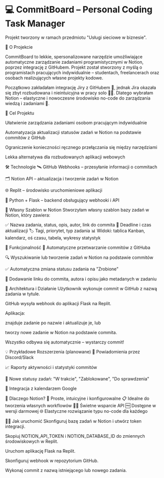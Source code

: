 # 💻 CommitBoard – Personal Coding Task Manager

Projekt tworzony w ramach przedmiotu "Usługi sieciowe w biznesie".

📖 O Projekcie

CommitBoard to lekkie, spersonalizowane narzędzie umożliwiające automatyczne zarządzanie zadaniami programistycznymi w Notion, poprzez integrację z GitHubem. Projekt został stworzony z myślą o programistach pracujących indywidualnie – studentach, freelancerach oraz osobach realizujących własne projekty kodowe.

Początkowo zakładałam integrację Jiry z GitHubem 🔄, jednak Jira okazała się zbyt rozbudowana i nieintuicyjna w pracy solo 🙅‍♀️. Dlatego wybrałam Notion – elastyczne i nowoczesne środowisko no-code do zarządzania wiedzą i zadaniami 📝.

🎯 Cel Projektu

Ułatwienie zarządzania zadaniami osobom pracującym indywidualnie

Automatyzacja aktualizacji statusów zadań w Notion na podstawie commitów z GitHub

Ograniczenie konieczności ręcznego przełączania się między narzędziami

Lekka alternatywa dla rozbudowanych aplikacji webowych

🛠️ Technologie
🛰️ GitHub Webhooks – przesyłanie informacji o commitach

🗂️ Notion API – aktualizacja i tworzenie zadań w Notion

🌐 Replit – środowisko uruchomieniowe aplikacji

🐍 Python + Flask – backend obsługujący webhooki i API

📝 Własny Szablon w Notion
Stworzyłam własny szablon bazy zadań w Notion, który zawiera:

✅ Nazwa zadania, status, opis, autor, link do commita
📅 Deadline i czas aktualizacji
🏷️ Tagi, priorytet, typ zadania
📊 Widoki: tablica Kanban, kalendarz, oś czasu, tabela, wykresy statystyk

🚀 Funkcjonalność
🔄 Automatyczne przetwarzanie commitów z GitHuba

🔍 Wyszukiwanie lub tworzenie zadań w Notion na podstawie commitów

✅ Automatyczna zmiana statusu zadania na "Zrobione"

🔗 Dodawanie linku do commita, autora i opisu jako metadanych w zadaniu

🔧 Architektura i Działanie
Użytkownik wykonuje commit w GitHub z nazwą zadania w tytule.

GitHub wysyła webhook do aplikacji Flask na Replit.

Aplikacja:

znajduje zadanie po nazwie i aktualizuje je, lub

tworzy nowe zadanie w Notion na podstawie commita.

Wszystko odbywa się automatycznie – wystarczy commit!

💡 Przykładowe Rozszerzenia (planowane)
🔔 Powiadomienia przez Discord/Slack

📈 Raporty aktywności i statystyki commitów

📌 Nowe statusy zadań: "W trakcie", "Zablokowane", "Do sprawdzenia"

📆 Integracja z kalendarzem Google

🤔 Dlaczego Notion?
🎯 Proste, intuicyjne i konfigurowalne
📋 Idealne do tworzenia własnych workflowów
🧑‍💻 Świetne wsparcie API
🆓 Dostępne w wersji darmowej
🌐 Elastyczne rozwiązanie typu no-code dla każdego

👩‍💻 Jak uruchomić
Skonfiguruj bazę zadań w Notion i utwórz token integracji.

Skopiuj NOTION_API_TOKEN i NOTION_DATABASE_ID do zmiennych środowiskowych w Replit.

Uruchom aplikację Flask na Replit.

Skonfiguruj webhook w repozytorium GitHub.

Wykonaj commit z nazwą istniejącego lub nowego zadania.
